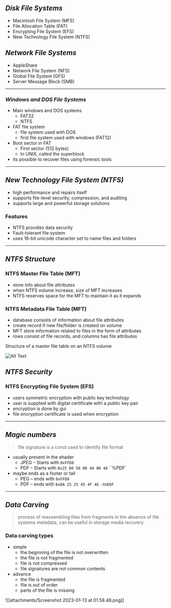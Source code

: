 ```toc
```

## *Disk File Systems*

- Macintosh File System (MFS)
- File Allocation Table (FAT)
- Encrypting File System (EFS)
- New Technology File System (NTFS)

## *Network File Systems*

- AppleShare
- Network File System (NFS)
- Global File System (GFS)
- Server Message Block (SMB)

---

### *Windows and DOS File Systems*

- Main windows and DOS systems
	- FAT32
	- NTFS
- FAT file system
	- file system used with DOS
	- first file system used with windows (FAT12)
- Boot sector in FAT
	- First sector (512 bytes)
	- In UNIX, called the superblock
- its possible to recover files using forensic tools

---

## *New Technology File System (NTFS)*

- high performance and repairs itself
- supports file-level security, compression, and auditing
- supports large and powerful storage solutions

### Features

- NTFS provides data security
- Fault-tolerant file system
- uses 16-bit unicode character set to name files and folders

----

## *NTFS Structure*

### NTFS Master File Table (MFT)

- store info about file attributes 
- when NTFS volume increase, size of MFT increases
- NTFS reserves space for the MFT to maintain it as it expands

### NTFS Metadata File Table (MFT)

- database consists of information about file attributes
- create record if new file/folder is created on volume
- MFT store information related to files in the form of attributes
- rows consist of file records, and columns has file attributes


Structure of a master file table on an NTFS volume

![Alt Text](http://ntfs.com/images/screenshots/NTFS-MFT-structure.gif)


## *NTFS Security*

### NTFS Encrypting File System (EFS)

- users symmetric encryption with public key technology
- user is supplied with digital certificate with a public key pair
- encryption is done by gui
- file encryption certificate is used when encryption

---

## *Magic numbers*

> file signature is a const used to identify file format

- usually present in the ehader
	- JPEG – Starts with `0xFFD8`
	- PDF – Starts with `0x25 00 50 00 44 00 46` ``%PDF`
- maybe ends as a footer or tail
	- PEG – ends with `0xFFD9`
	- PDF – ends with `0x0A 25 25 45 4F 46` `.%%EOF`

---

## *Data Carving*

> process of reassembling files from fragments in the absence of file systems metadata, can be useful in storage media recovery


### Data carving types

- simple
	- the beginning of the file is not overwritten
	- the file is not fragmented
	- file is not compressed
	- file signatures are not common contents
- advance
	- the file is fragmented
	- file is out of order
	- parts of the file is missing 

![[attachments/Screenshot 2023-01-13 at 01.58.48.png]]

